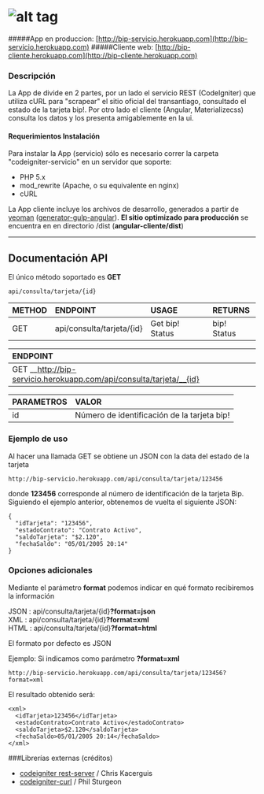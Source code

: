 ![alt tag](https://raw.githubusercontent.com/nicolascine/AppTarjetaBip/master/codeigniter-servicio/assets/img/logo_repo.png)
===========

#####App en produccion: [http://bip-servicio.herokuapp.com](http://bip-servicio.herokuapp.com)
#####Cliente web: [http://bip-cliente.herokuapp.com](http://bip-cliente.herokuapp.com)

### Descripción
La App de divide en 2 partes, por un lado el servicio REST (CodeIgniter) que utiliza cURL para "scrapear" el sitio oficial del transantiago, consultado el estado de la tarjeta bip!. Por otro lado el cliente (Angular, Materializecss) consulta los datos y los presenta amigablemente en la ui.

#### Requerimientos Instalación
Para instalar la App (servicio) sólo es necesario correr la carpeta "codeigniter-servicio" en un servidor que soporte:
- PHP 5.x
- mod_rewrite (Apache, o su equivalente en nginx)
- cURL


La App cliente incluye los archivos de desarrollo, generados a partir de [yeoman](http://yeoman.io/) ([generator-gulp-angular](https://github.com/Swiip/generator-gulp-angular)). __El sitio optimizado para producción__ se encuentra en en directorio /dist (__angular-cliente/dist__)
___

## Documentación API
El único método soportado es __GET__
```
api/consulta/tarjeta/{id} 
```

| METHOD        | ENDPOINT                  | USAGE           | RETURNS     |
| ------------- |:--------------------------| :---------------| :-----------|
| GET           | api/consulta/tarjeta/{id} | Get bip! Status | bip! Status |

| ENDPOINT                                                             |
| :--------------------------------------------------------------------|
| GET __http://bip-servicio.herokuapp.com/api/consulta/tarjeta/__{id}  |

| PARAMETROS   | VALOR                                       |
|--------------|:--------------------------------------------|
| id           | Número de identificación de la tarjeta bip! |



### Ejemplo de uso
Al hacer una llamada GET se obtiene un JSON con la data del estado de la tarjeta
```
http://bip-servicio.herokuapp.com/api/consulta/tarjeta/123456
```
donde __123456__ corresponde al número de identificación de la tarjeta Bip.
Siguiendo el ejemplo anterior, obtenemos de vuelta el siguiente JSON:
```
{
  "idTarjeta": "123456",
  "estadoContrato": "Contrato Activo",
  "saldoTarjeta": "$2.120",
  "fechaSaldo": "05/01/2005 20:14"
}
```
### Opciones adicionales
Mediante el parámetro __format__ podemos indicar en qué formato recibiremos la información

JSON  : api/consulta/tarjeta/{id}__?format=json__    
XML   : api/consulta/tarjeta/{id}__?format=xml__    
HTML  : api/consulta/tarjeta/{id}__?format=html__    

El formato por defecto es JSON

Ejemplo: Si indicamos como parámetro __?format=xml__

```
http://bip-servicio.herokuapp.com/api/consulta/tarjeta/123456?format=xml
```
El resultado obtenido será:
```
<xml>
  <idTarjeta>123456</idTarjeta>
  <estadoContrato>Contrato Activo</estadoContrato>
  <saldoTarjeta>$2.120</saldoTarjeta>
  <fechaSaldo>05/01/2005 20:14</fechaSaldo>
</xml>
```

###Librerías externas (créditos)

- [codeigniter rest-server](https://github.com/chriskacerguis/codeigniter-restserver) / Chris Kacerguis
- [codeigniter-curl](https://github.com/philsturgeon/codeigniter-curl) / Phil Sturgeon


